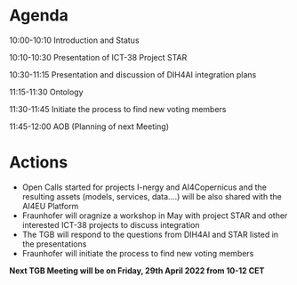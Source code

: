 # Agenda

10:00-10:10        Introduction and Status

10:10-10:30        Presentation of ICT-38 Project STAR

10:30-11:15        Presentation and discussion of DIH4AI integration plans

11:15-11:30        Ontology

11:30-11:45        Initiate the process to find new voting members

11:45-12:00        AOB (Planning of next Meeting) 

# Actions

* Open Calls started for projects I-nergy and AI4Copernicus and the resulting assets (models, services, data....) will be also shared with the AI4EU Platform
* Fraunhofer will oragnize a workshop in May with project STAR and other interested ICT-38 projects to discuss integration
* The TGB will respond to the questions from DIH4AI and STAR listed in the presentations
* Fraunhofer will initiate the process to find new voting members

__Next TGB Meeting will be on Friday, 29th April 2022 from 10-12 CET__
